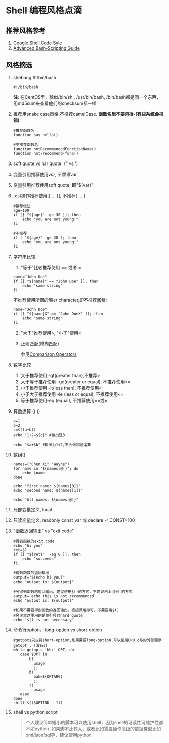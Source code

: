 # Shell 编程风格点滴

## 推荐风格参考
1. [Google Shell Code Syle](https://google.github.io/styleguide/shell.xml)
2. [Advanced Bash-Scripting Guide](http://www.tldp.org/LDP/abs/html/)

## 风格摘选
1. shebang #!/bin/bash 
    ```
    #!/bin/bash
    ```
    **注**: 在CentOS里，貌似/bin/sh , /usr/bin/bash, 
    /bin/bash都是同一个东西，用md5sum来查看他们的checksum都一样

2. 推荐用snake case风格.不推荐camelCase.
   **函数名里不要包括-(有些系统会报错)**
    ```
    #推荐函数名
    function say_hello()

    #不推荐函数名
    function notRecommendedFunctionName()
    function not-recommend-func()
    ```
3. soft quote vs har quote（“ vs ')

4. 变量引用推荐使用${var}, 不推荐$var

5. 变量引用推荐使用soft quote, 即"${var}"

6. test操作推荐使用[[ ... ]], 不推荐[ ... ]
    ```
    #推荐做法
    age=100
    if [[ "${age}" -ge 30 ]]; then
        echo "you are not young!"
    fi

    #不推荐
    if [ "${age}" -ge 30 ]; then
        echo "you are not young!"
    fi
    ```

7. 字符串比较
    1. "等于"比较推荐使用 == 或者 =
    ```
    name="John Doe"
    if [[ "${name}" == "John Doe" ]]; then
        echo "same string"
    fi
    ```
    不推荐使用所谓的filler character,即不推荐酱紫:
    ```
    name="John Doe"
    if [[ "${name}X" == "John DoeX" ]]; then
        echo "same string"
    fi

    ```

    2. "大于"推荐使用>, "小于"使用<

    3. 正则匹配(模糊匹配)
    
       参见[Comparison Operators](http://www.tldp.org/LDP/abs/html/comparison-ops.html)

8. 数字比较
    1. 大于推荐使用 -gt(greater than),不推荐> 
    2. 大于等于推荐使用 -ge(greater or equal), 不推荐使用>= 
    3. 小于推荐使用 -lt(less than), 不推荐使用< 
    4. 小于大于推荐使用 -le (less or equal), 不推荐使用<= 
    5. 等于推荐使用-eq (equal), 不推荐使用==或=

9. 算数运算 ((  ))
    ```
    a=1
    b=2
    c=$((a+b))
    echo "1+2=${c}" #输出是3

    echo "$a+$b" #输出为1+2,不会做加法运算
    ```

10. 数组()
    ```
    names=("Chen Xi" "Wayne")
    for name in "${names[@]}"; do
        echo $name
    done

    echo "first name: ${names[0]}"
    echo "second name: ${names[1]}"

    echo "All names: ${names[@]}"
    ```

11. 局部变量定义, local

12. 只读变量定义, readonly const_var 或 declare -r CONST=100

13. "函数返回输出" vs "exit code"
    ```
    #得到函数的exit code
    echo "hi you" 
    ret=$?
    if [[ "${ret}"  -eq 0 ]]; then
        echo "succeeds"
    fi

    #得到函数的返回输出
    output="$(echo hi you)"
    echo "output is: ${output}"

    #另得到函数的返回输出，建议使用$()的方式，不建议用上引号`的方式
    output=`echo this is not recommended`
    echo "output is: ${output}"

    #如果不需要得到函数的返回输出，直接调用即可，不需要用$()
    #另注意这里用的是单引号的hard quote
    echo '$() is not necessary'
    ```

14. 命令行option， long-option vs short-option
    ```
    #getpots只支持short-option,如果需要long-option,可以使用GNU c写的外部程序getopt , (没有s)
    while getopts 'hb:' OPT; do
       case $OPT in
           h)
             usage
             ;;
           b)
             bak=${OPTARG}
             ;;
           ?)
             usage
       esac
    done
    shift $(($OPTIND - 1))
    ```

15. shell vs python script 

    > 个人建议简单短小的脚本可以使用shell，因为shell的可读性可维护性都不如python. 
    > 如果脚本比较大，或者比如需要操作高级的数据类型比如xml/json/sql等，建议使用python

